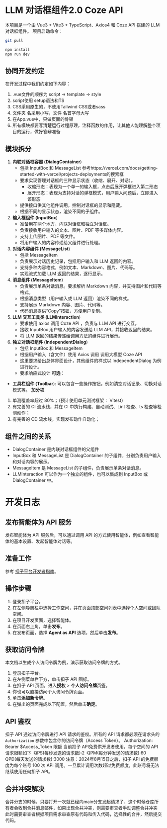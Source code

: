 # LLM 对话框组件2.0 Coze API
本项目是一个由 Vue3 + Vite3 + TypeScript、Axios4 和 Coze API 搭建的 LLM 对话框组件。
项目启动命令：
```bash
git pull

npm install
npm run dev
```
## 协同开发约定
在开发过程中我们约定如下内容：
1. .vue文件的顺序为 script -> template -> style
1. script使用 setup语法和TS
1. CSS采用原生的，不使用Tailwind CSS或者sass
1. 文件夹 名采用小写，文件 名首字母大写
1. 在App.vue中，只做页面的骨架
1. 所有模块都要写清楚运行过程原理，注释函数的作用，让其他人能理解整个项目的运行，做好答辩准备

## 模块拆分
1. **内联对话框容器 (DialogContainer**)
    *   包括 InputBox 和 MessageList 参考https://vercel.com/docs/getting-started-with-vercel/projects-deployments的搜索框
    *   要求实现管理对话框的三种显示状态（收缩、展开、对话）。
        *   收缩形态：表现为一个单一的输入框，点击后展开弹框进入第二形态
        *   展开形态：表现为支持对话的弹框模式，用户输入问题后，立即进入该形态
    *   提供接口供其他组件调用，控制对话框的显示和隐藏。
    *   根据不同的显示状态，渲染不同的子组件。
2. **输入框组件 (InputBox**)
    *   准备用在两个地方，内联对话框和独立对话框。
    *   负责接收用户输入的文本、图片、PDF 等多媒体内容。
    *   支持上传图片、PDF 等文件。
    *   将用户输入的内容传递给父组件进行处理。
3. **对话内容组件 (MessageList**)
    *   包括 MessageItem
    *   负责展示对话历史记录，包括用户输入和 LLM 返回的内容。
    *   支持多种内容格式，例如文本、Markdown、图片、代码等。
    *   实现流式加载 LLM 返回的结果，逐行显示。
4. **消息组件 (MessageItem**)
    *   负责展示单条对话消息。要求解析 Markdown 内容，并支持图片和代码等格式。
    *   根据消息类型（用户输入或 LLM 返回）渲染不同的样式。
    *   支持展示 Markdown 内容、图片、代码等。
    *   代码消息提供“Copy”按钮，方便用户复制。
5. **LLM 交互工具类 (LLMInteraction**)
    *   要求使用 axios 调用 Coze API ，负责与 LLM API 进行交互。
    *   接收 InputBox 用户输入的内容发送给 LLM API，并接收返回的结果。
    *   将 LLM 返回的结果传递给调用方法的组件进行展示。
6. **独立对话框组件 (IndependentDialog**)
    *   包括 InputBox 和 MessageItem
    *   根据用户输入（含文件）使用 Axios 调用 调用大模型 Coze API
    *   这里要求给出总体界面设计，其他组件的样式以 IndependentDialog 为例进行设计。
    *   要求响应式设计
**可选**：
*   **工具栏组件 (Toolbar**): 可以包含一些操作按钮，例如清空对话记录、切换对话模式等。
**加分项**
1. 单测覆盖率超过 80%；（预计使用单元测试框架： Vitest）
2. 有完善的 CI 流水线，并在 CI 中执行构建、自动测试、Lint 检查、ts 检查等检测动作；
3. 有完善的 CD 流水线，实现发布动作自动化；
## 组件之间的关系
*   DialogContainer 是内联对话框组件的父组件
*   InputBox 和 MessageList 是 DialogContainer 的子组件，分别负责用户输入和对话内容的展示。
*   MessageItem 是 MessageList 的子组件，负责展示单条对话消息。
*   LLMInteraction 可以作为一个独立的组件，也可以集成到 InputBox 或 DialogContainer 中。

# 开发日志
## 发布智能体为 API 服务

发布智能体为 API 服务后，可以通过调用 API 的方式使用智能体，例如查看智能体的基本设置、发起智能体对话等。

## 准备工作

参考 [扣子平台开发者指南](https://www.coze.cn/open/docs/developer_guides/preparation)。

## 操作步骤

1. 登录扣子平台。
2. 在左侧导航栏中选择工作空间，并在页面顶部空间列表中选择个人空间或团队空间。
3. 在项目开发页面，选择智能体。
4. 在页面右上角，单击**发布**。
5. 在发布页面，选择 **Agent as API** 选项，然后单击**发布**。

## 获取访问令牌

本文档以生成个人访问令牌为例，演示获取访问令牌的方式。

1. 登录扣子平台。
2. 在左侧菜单栏下方，单击扣子 API 图标。
3. 在扣子 API 页面，进入**授权** > **个人访问令牌**页签。
4. 你也可以直接访问个人访问令牌页面。
5. 单击**添加新令牌**。
6. 在弹出的页面完成以下配置，然后单击**确定**。

## API 鉴权

扣子 API 通过访问令牌进行 API 请求的鉴权。所有的 API 请求都必须在请求头的 `Authorization` 参数中包含你的访问令牌（Access Token）。
Authorization: Bearer $Access_Token
限额
当前扣子 API免费供开发者使用，每个空间的 API请求限额如下
·QPS(每秒发送的请求数):2
·QPM(每分钟发送的请求数):60
QPD(每天发送的请求数):3000
注意：2024年8月15日之后，扣子 API 的免费额度为每个账号 100 次 API 调用。一旦累计调用次数超过免费额度，此账号将无法继续使用任何扣子 API。

## 合并冲突解决
合并分支的时候，只要打开一次就已经向main分支发起请求了，这个时候仓库所有者会收到合并消息邮件，如果出现合并冲突，则需要审查者手动调整合并冲突
此时需要审查者根据项目需求审查原有代码和传入代码，选择性的合并，然后提交代码。
